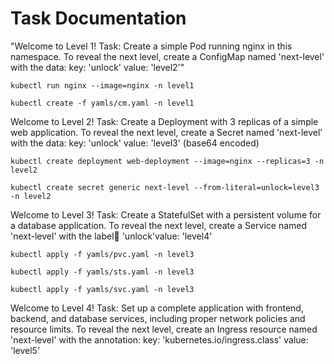 Task Documentation
==========
"Welcome to Level 1!
   Task: Create a simple Pod running nginx in this namespace.
	To reveal the next level, create a ConfigMap named 'next-level'
    with the data: key: 'unlock' value: 'level2'"
```
kubectl run nginx --image=nginx -n level1
```
```
kubectl create -f yamls/cm.yaml -n level1
```
Welcome to Level 2!
    Task: Create a Deployment with 3 replicas of a simple web application.
    To reveal the next level, create a Secret named 'next-level' with the data:
    key: 'unlock'
    value: 'level3' (base64 encoded)
    
```
kubectl create deployment web-deployment --image=nginx --replicas=3 -n level2
```
```
kubectl create secret generic next-level --from-literal=unlock=level3 -n level2
```

Welcome to Level 3!
Task: Create a StatefulSet with a persistent volume for a database application.
    To reveal the next level, create a Service named 'next-level' with the label:key: 'unlock'value: 'level4'

```
kubectl apply -f yamls/pvc.yaml -n level3

kubectl apply -f yamls/sts.yaml -n level3
```
```
kubectl apply -f yamls/svc.yaml -n level3
```

 Welcome to Level 4! Task: Set up a complete application with frontend, backend, and database services, 
    including proper network policies and resource limits.
    To reveal the next level, create an Ingress resource named 'next-level' with the annotation:
    key: 'kubernetes.io/ingress.class'
    value: 'level5'

```

```
```

```
